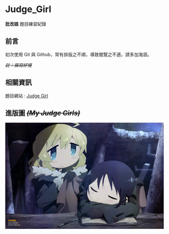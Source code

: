 # Judge_Girl
 **批改娘** 題目練習紀錄

## 前言
初次使用 Git 與 Github，常有排版之不順，導致閱覽之不適，請多加海涵。

~~*註：窩寫好慢*~~

## 相關資訊
題目網站 : [Judge Girl](https://judgegirl.csie.org/)

## 進版圖 ~~*(My Judge Girls)*~~
![image](https://github.com/Shiritai/Judge_Girl/blob/main/wallpaper422.jpg)
